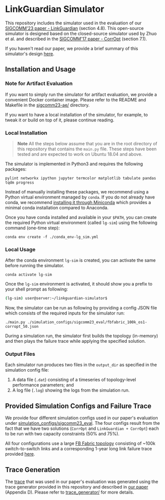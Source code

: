 # LinkGuardian Simulator

This repository includes the simulator used in the evaluation of our [SIGCOMM'23
paper - 
LinkGuardian](https://www.comp.nus.edu.sg/~bleong/publications/sigcomm23-linkguardian.pdf)
(section 4.8). This open-source simulator is designed based on the closed-source
simulator used by Zhuo et al. and described in the [SIGCOMM'17 paper -
CorrOpt](https://dl.acm.org/doi/10.1145/3098822.3098849) (section 7.1).

If you haven't read our paper, we provide a brief summary of this simulator's design
[here](./doc/design.md "Design Summary").

## Installation and Usage

### Note for Artifact Evaluation
If you want to simply run the simulator for artifact evaluation, we provide a
convenient Docker container image. Please refer to the README and Makefile in
the [sigcomm23-ae/](./sigcomm23-ae/) directory.

If you want to have a local installation of the simulator, for example, to tweak
it or build on top of it, please continue reading.

### Local Installation

> **Note**
> All the steps below assume that you are in the root directory of this
> repository that contains the `main.py` file. These steps have been tested and are
> expected to work on Ubuntu 18.04 and above.

The simulator is implemented in Python3 and requires the following packages:
```
pylint networkx ipython jupyter termcolor matplotlib tabulate pandas tqdm progress
```

Instead of manually installing these packages, we recommend using a Python
virtual environment managed by `conda`. If you do not already have conda, we
recommend [installing it through Miniconda](https://conda.io/projects/conda/en/stable/user-guide/install/index.html)
which provides a minimal conda installation compared to Anaconda.

Once you have conda installed and available in your `$PATH`, you can create the
required Python virtual environment (called `lg-sim`) using the following
command (one-time step): 

```
conda env create -f ./conda_env-lg_sim.yml
```

### Local Usage

After the conda environment `lg-sim` is created, you can activate the same before running the simulator.

```
conda activate lg-sim
```

Once the `lg-sim` environment is activated, it should show you a prefix to your
shell prompt as following:
```bash
(lg-sim) user@server:~/linkguardian-simulator$
```

Now, the simulator can be run as following by providing a config JSON file which consists of the
required inputs for the simulator run:

```
./main.py ./simulation_configs/sigcomm23_eval/fbfabric_100k_os1-corropt_50.json
```

During a simulation run, the simulator first builds the topology (in-memory) and
then plays the failure trace while applying the specified solution.

### Output Files
Each simulator run produces two files in the `output_dir` as specified in the
simulation config file:
1. A data file (`.dat`) consisting of a timeseries of topology-level performance
parameters; and 
2. A log file (`.log`) showing the logs from the simulation run.


## Provided Simulation Configs and Failure Trace
We provide four different simulation configs used in our paper's evaluation
under [simulation_configs/sigcomm23_eval](./simulation_configs/sigcomm23_eval/).
The four configs result from the fact that we have two solutions (`CorrOpt` and
`LinkGuardian + CorrOpt`) each to be run with two capacity constraints (50% and
75%). 

All four configurations use a large [FB Fabric
topology](https://engineering.fb.com/2014/11/14/production-engineering/introducing-data-center-fabric-the-next-generation-facebook-data-center-network/)
consisting of ~100k switch-to-switch
links and a corresponding 1-year long link failure trace provided [here](./eval_traces/sigcomm23-eval/fbfabric_100k_os1_mttf10k-trace.json). 

## Trace Generation
The [trace](./eval_traces/sigcomm23-eval/fbfabric_100k_os1_mttf10k-trace.json)
that was used in our paper's evaluation was generated using the trace generator
provided in this repository and described in [our
paper](https://www.comp.nus.edu.sg/~bleong/publications/sigcomm23-linkguardian.pdf)
(Appendix D). Please refer to
[trace_generator/](./trace_generator/) for more details.




